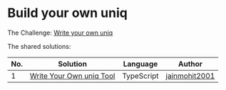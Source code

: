 # Build your own uniq

The Challenge: [Write your own uniq](https://codingchallenges.fyi/challenges/challenge-uniq)

The shared solutions:

| No. | Solution | Language | Author |
|-----|----------|----------|--------|
| 1 | [Write Your Own uniq Tool](https://github.com/jainmohit2001/coding-challenges/blob/master/src/10) | TypeScript | [jainmohit2001](https://github.com/jainmohit2001) |
